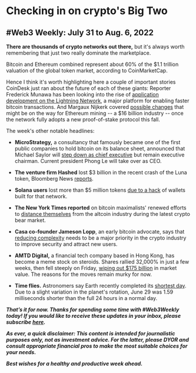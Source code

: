 # Checking in on crypto's Big Two
## #Web3 Weekly: July 31 to Aug. 6, 2022

**There are thousands of crypto networks out there,** but it's always worth remembering that just two really dominate the marketplace.

Bitcoin and Ethereum combined represent about 60% of the $1.1 trillion valuation of the global token market, according to CoinMarketCap.

Hence I think it's worth highlighting here a couple of important stories CoinDesk just ran about the future of each of these giants: Reporter Frederick Munawa has been looking into the rise of [application development on the Lightning Network](https://www.coindesk.com/business/2022/08/07/move-over-ethereum-bitcoins-lightning-network-has-apps-too/), a major platform for enabling faster bitcoin transactions. And Margaux Nijkerk covered [possible changes](https://www.coindesk.com/tech/2022/08/05/what-the-merge-means-for-ethereum-miners/) that might be on the way for Ethereum mining -- a $16 billion industry -- once the network fully adopts a new proof-of-stake protocol this fall.

The week's other notable headlines:

- **MicroStrategy,** a consultancy that famously became one of the first public companies to hold bitcoin on its balance sheet, announced that Michael Saylor will [step down as chief executive](https://www.msn.com/en-us/money/companies/microstrategy-ceo-saylor-moves-to-chairman-role-focusing-on-strategy-and-bitcoin/ar-AA10eKnh) but remain executive chairman. Current president Phong Le will take over as CEO.

- **The venture firm Hashed** lost $3 billion in the recent crash of the Luna token, Bloomberg News [reports](https://www.bloomberg.com/news/articles/2022-08-02/early-investor-in-defunct-luna-token-plans-to-raise-another-fund?utm_source=google&utm_medium=bd&cmpId=google).

- **Solana users** lost more than $5 million tokens [due to a hack](https://finance.yahoo.com/news/solana-wallet-hack-know-far-144428367.html) of wallets built for that network.

- **The New York Times reported** on bitcoin maximalists' renewed efforts to [distance themselves](https://www.nytimes.com/2022/08/02/technology/crypto-bitcoin-maximalists.html) from the altcoin industry during the latest crypto bear market.

- **Casa co-founder Jameson Lopp**, an early bitcoin advocate, says that [reducing complexity](https://www.coindesk.com/layer2/2022/08/02/what-is-cryptos-downfall-its-complexity/) needs to be a major priority in the crypto industry to improve security and attract new users.

- **AMTD Digital,** a financial tech company based in Hong Kong, has become a meme stock on steroids. Shares rallied 32,000% in just a few weeks, then fell steeply on Friday, [wiping out $175 billion](https://finance.yahoo.com/news/amtd-wild-rise-comes-crashing-124216915.html) in market value. The reasons for the moves remain murky for now.

- **Time flies.** Astronomers say Earth recently completed its [shortest day](https://www.space.com/earth-rotation-record-shortest-day). Due to a slight variation in the planet's rotation, June 29 was 1.59 milliseconds shorter than the full 24 hours in a normal day.

_**That’s it for now. Thanks for spending some time with #Web3Weekly today! If you would like to receive these updates in your inbox, please subscribe [here](https://w3w.news).**_

_**As ever, a quick disclaimer: This content is intended for journalistic purposes only, not as investment advice. For the latter, please DYOR and consult appropriate financial pros to make the most suitable choices for your needs.**_

_**Best wishes for a healthy and productive week ahead.**_  

